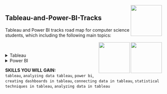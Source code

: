 <img align="right" width="100" height="100" src="https://github.com/cs-MohamedAyman/DataCamp-Tracks/blob/master/organizations-logos/datacamp.jpg">

## Tableau-and-Power-BI-Tracks
Tableau and Power BI tracks road map for computer science students, which including the following main topics:

<img align="right" width="100" height="100" src="https://github.com/cs-MohamedAyman/DataCamp-Tracks/blob/master/organizations-logos/power-bi.jpg">
<img align="right" width="100" height="100" src="https://github.com/cs-MohamedAyman/DataCamp-Tracks/blob/master/organizations-logos/tableau.jpg">
<br>
<br>

<details>
	<summary>Tableau</summary>
<table>
	<thead>
		<tr>
			<th width="40%">Course</th>
			<th width="60%">Chapter</th>
			<th>H</th>
			<th>Videos</th>
			<th>Exercises</th>
		</tr>
	</thead>
	<tbody>
			<tr>
				<td rowspan=4 align=center>
<a href="https://learn.datacamp.com/courses/introduction-to-tableau">Introduction to Tableau</a><br>
				<td align="left">Getting Started with Tableau</td>
				<td rowspan=4 align="center">4</td>
				<td rowspan=4 align="center">29</td>
				<td rowspan=4 align="center">70</td>
				</td>
			</tr>
			<tr>
				<td align="left">Building and Customizing Visualizations</td>
			</tr>
			<tr>
				<td align="left">Digging Deeper</td>
			</tr>
			<tr>
				<td align="left">Presenting Your Data</td>
			</tr>
			<tr>
				<td rowspan=4 align=center>
<a href="https://learn.datacamp.com/courses/analyzing-data-in-tableau">Analyzing Data in Tableau</a><br>
				<td align="left">Preparing for Analysis</td>
				<td rowspan=4 align="center">4</td>
				<td rowspan=4 align="center">24</td>
				<td rowspan=4 align="center">69</td>
				</td>
			</tr>
			<tr>
				<td align="left">Exploring Visualizations</td>
			</tr>
			<tr>
				<td align="left">Mapping Analysis</td>
			</tr>
			<tr>
				<td align="left">Groups, Sets, and Parameters</td>
			</tr>
			<tr>
				<td rowspan=4 align=center>
<a href="https://learn.datacamp.com/courses/statistical-techniques-in-tableau">Statistical Techniques in Tableau</a><br>
				<td align="left">Univariate exploratory data analysis</td>
				<td rowspan=4 align="center">4</td>
				<td rowspan=4 align="center">18</td>
				<td rowspan=4 align="center">52</td>
				</td>
			</tr>
			<tr>
				<td align="left">Measures of spread and confidence intervals</td>
			</tr>
			<tr>
				<td align="left">Bivariate exploratory data analysis</td>
			</tr>
			<tr>
				<td align="left">Forecasting and clustering</td>
			</tr>
			<tr>
				<td rowspan=2 align=center>
<a href="https://learn.datacamp.com/courses/connecting-data-in-tableau">Connecting Data in Tableau</a><br>
				<td align="left">Combining and Saving Data</td>
				<td rowspan=2 align="center">4</td>
				<td rowspan=2 align="center">14</td>
				<td rowspan=2 align="center">35</td>
				</td>
			</tr>
			<tr>
				<td align="left">Managing and Connecting Data</td>
			</tr>
			<tr>
				<td rowspan=2 align=center>
<a href="https://learn.datacamp.com/courses/creating-dashboards-in-tableau">Creating Dashboards in Tableau</a><br>
				<td align="left">Getting Started With Dashboards</td>
				<td rowspan=2 align="center">4</td>
				<td rowspan=2 align="center">12</td>
				<td rowspan=2 align="center">34</td>
				</td>
			</tr>
			<tr>
				<td align="left">Sharing Data Insights</td>
			</tr>
	</tbody>
	</table>
</details>
<details>
	<summary>Power BI</summary>
<table>
	<thead>
		<tr>
			<th width="40%">Course</th>
			<th width="60%">Chapter</th>
			<th>H</th>
			<th>Videos</th>
			<th>Exercises</th>
		</tr>
	</thead>
	<tbody>
			<tr>
				<td rowspan=3 align=center>
<a href="https://learn.datacamp.com/courses/introduction-to-power-bi">Introduction to Power BI</a><br>
				<td align="left">Getting Started with Power BI</td>
				<td rowspan=3 align="center">4</td>
				<td rowspan=3 align="center">19</td>
				<td rowspan=3 align="center">55</td>
				</td>
			</tr>
			<tr>
				<td align="left">Visualizing Data</td>
			</tr>
			<tr>
				<td align="left">Creating Calculations with DAX</td>
			</tr>
	</tbody>
</table>
</details>

**SKILLS YOU WILL GAIN:**<br>
`tableau`, `analyzing data tableau`, `power bi`, `creating dashboards in tableau`, `connecting data in tableau`, `statistical techniques in tableau`, `analyzing data in tableau`
